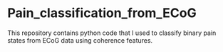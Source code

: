 # Pain_classification_from_ECoG
This repository contains python code that I used to classify binary pain states from ECoG data using coherence features.
